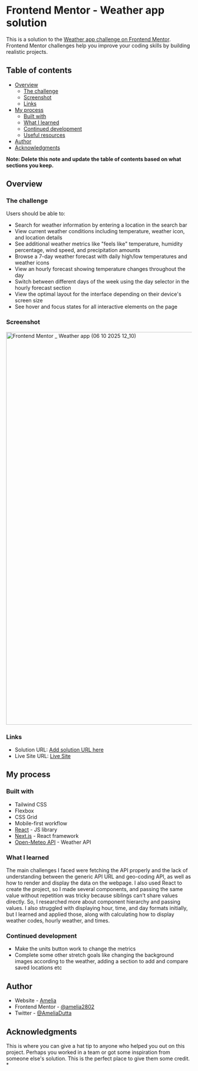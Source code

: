 # Frontend Mentor - Weather app solution

This is a solution to the [Weather app challenge on Frontend Mentor](https://www.frontendmentor.io/challenges/weather-app-K1FhddVm49). Frontend Mentor challenges help you improve your coding skills by building realistic projects. 

## Table of contents

- [Overview](#overview)
  - [The challenge](#the-challenge)
  - [Screenshot](#screenshot)
  - [Links](#links)
- [My process](#my-process)
  - [Built with](#built-with)
  - [What I learned](#what-i-learned)
  - [Continued development](#continued-development)
  - [Useful resources](#useful-resources)
- [Author](#author)
- [Acknowledgments](#acknowledgments)

**Note: Delete this note and update the table of contents based on what sections you keep.**

## Overview

### The challenge

Users should be able to:

- Search for weather information by entering a location in the search bar
- View current weather conditions including temperature, weather icon, and location details
- See additional weather metrics like "feels like" temperature, humidity percentage, wind speed, and precipitation amounts
- Browse a 7-day weather forecast with daily high/low temperatures and weather icons
- View an hourly forecast showing temperature changes throughout the day
- Switch between different days of the week using the day selector in the hourly forecast section
- View the optimal layout for the interface depending on their device's screen size
- See hover and focus states for all interactive elements on the page

### Screenshot
<img width="1521" height="1062" alt="Frontend Mentor _ Weather app (06 10 2025 12_10)" src="https://github.com/user-attachments/assets/acacb5fa-2600-44be-b705-45ebdc132dc0" />




### Links

- Solution URL: [Add solution URL here](https://your-solution-url.com)
- Live Site URL: [Live Site](https://weather-app-fm30.vercel.app/)

## My process

### Built with

- Tailwind CSS
- Flexbox
- CSS Grid
- Mobile-first workflow
- [React](https://reactjs.org/) - JS library
- [Next.js](https://nextjs.org/) - React framework
- [Open-Meteo API](https://open-meteo.com/) - Weather API

### What I learned

The main challenges I faced were fetching the API properly and the lack of understanding between the generic API URL and geo-coding API, as well as how to render and display the data on the webpage. I also used React to create the project, so I made several components, and passing the same value without repetition was tricky because siblings can't share values directly. So, I researched more about component hierarchy and passing values. I also struggled with displaying hour, time, and day formats initially, but I learned and applied those, along with calculating how to display weather codes, hourly weather, and times.

### Continued development
- Make the units button work to change the metrics
- Complete some other stretch goals like changing the background images according to the weather, adding a section to add and compare saved locations etc

## Author

- Website - [Amelia](https://ameliadutta.netlify.app/)
- Frontend Mentor - [@amelia2802](https://www.frontendmentor.io/profile/amelia2802)
- Twitter - [@AmeliaDutta](https://x.com/AmeliaDutta)


## Acknowledgments

This is where you can give a hat tip to anyone who helped you out on this project. Perhaps you worked in a team or got some inspiration from someone else's solution. This is the perfect place to give them some credit.
*
